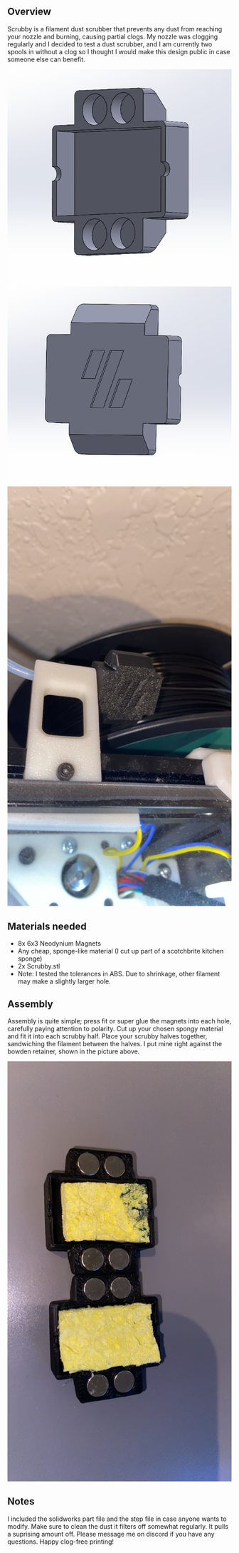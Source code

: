 <h2>Overview</h2>
  
Scrubby is a filament dust scrubber that prevents any dust from reaching your nozzle and burning, causing partial clogs. My nozzle was clogging regularly and I 
decided to test a dust scrubber, and I am currently two spools in without a clog so I thought I would make this design public in case someone else can benefit.

![](./images/front.PNG)
![](./images/back.PNG)
![](./images/irl.JPG)


<h2>Materials needed</h2>
  
* 8x 6x3 Neodynium Magnets
* Any cheap, sponge-like material (I cut up part of a scotchbrite kitchen sponge)
* 2x Scrubby.stl
* Note: I tested the tolerances in ABS. Due to shrinkage, other filament may make a slightly larger hole.

<h2>Assembly</h2>

Assembly is quite simple; press fit or super glue the magnets into each hole, carefully paying attention to polarity. Cut up your chosen spongy material and fit
it into each scrubby half. Place your scrubby halves together, sandwiching the filament between the halves. I put mine right against the bowden retainer, shown
in the picture above.

![](./images/built.JPG)

<h2>Notes</h2>

I included the solidworks part file and the step file in case anyone wants to modify. Make sure to clean the dust it filters off somewhat regularly. It pulls a suprising
amount off. Please message me on discord if you have any questions. Happy clog-free printing!
